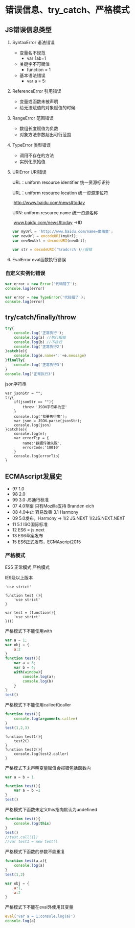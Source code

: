 # 错误信息、try_catch、严格模式

## JS错误信息类型

1. SyntaxError 语法错误

   - 变量名不规范
     - var 1ab=1
   - 关键字不可赋值
     - function = 1
   - 基本语法错误
     - var a = 5:

2. ReferenceError 引用错误

   - 变量或函数未被声明
   - 给无法赋值的对象赋值的时候

3. RangeError 范围错误

   - 数组长度赋值为负数
   - 对象方法参数超出可行范围

4. TypeError 类型错误

   - 调用不存在的方法
   - 实例化原始值

5. URIError URI错误

   URL：uniform resource identifier 统一资源标识符

   URL：uniform resource location  统一资源定位符

   ​			http://www.baidu.com/news#today

   URN:  uniform resource name  统一资源名称

   ​			www.baidu.com/news#today ->ID

   ```js
   var myUrl = 'http://www.baidu.com/name=窦靖童';
   var newUrl = encodeURI(myUrl);
   var newNewUrl = decodeURI(newUrl);
   
   var str = decodeURI('%radcrc%')//报错
   ```

6. EvalError eval函数执行错误

### 自定义实例化错误

```js
var error = new Error('代码错了');
console.log(error)

var error = new TypeError('代码错了');
console.log(error)
```



## try/catch/finally/throw

```js
try{
	console.log('正常执行');
	console.log(a) //执行报错
	console.log(b) //不执行
	console.log('正常执行2')
}catch(e){
	console.log(e.name+':'+e.message)
}finally{
	console.log('正常执行3')
}
console.log('正常执行3')
```

json字符串

```JS
var jsonStr = "";
try{
	if(jsonStr == ""){
		throw 'JSON字符串为空'
	}
	console.log('我要执行啦');
	var json = JSON.parse(jsonStr);
	console.log(json)
}catch(e){
	console.log(e);
	var errorTip = {
		name:'数据传输失败',
		errorCode:'10010'
	}
	console.log(errorTip)
}
```

## ECMAscript发展史

- 97    1.0
- 98    2.0
- 99    3.0  JS通行标准
- 07    4.0草案   只有Mozilla支持  Branden eich
- 08    4.0中止   容易改善 3.1  Harmony
- 09    5.0发布，Harmony -> 1/2 JS.NEXT  1/2JS.NEXT.NEXT
- 11     5.1   ISO国际标准
- 12     ES6 = js.next
- 13     ES6草案发布
- 15     ES6正式发布，ECMAscript2015

### 严格模式

ES5 正常模式 严格模式

IE9及以上版本

```
'use strict'

function test (){
	'use strict'
}

var test = (function(){
	'use strict'
})()
```

严格模式下不能使用with

```js
var a = 1;
var obj = {
	a:2
}
function test(){
	var a = 3;
	var b = 4;
	with(window){
		console.log(a);
		console.log(b)
	}
}
test()
```

严格模式下不能使用callee和caller

```js
function test(){
	console.log(arguments.callee)
}
test(1,2,3)
```

```
function test1(){
	test2()
}
function test2(){
	console.log(test2.caller)
}
```

严格模式下未声明变量赋值会报错包括函数内

```js
var a = b = 1

function test(){
    var a = b =1
}
test()
```

严格模式下函数未定义this指向默认为undefined

```js
function test(){
	console.log(this)
}
test()
//test.call({})
//var test1 = new test()
```

严格模式下函数的参数不能重复

```js
function test(a,a){
	console.log(a)
}
test(1,2)

var obj = {
    a:1,
    a:2
}
```

严格模式下不能在eval外使用其变量

```js
eval('var a = 1;console.log(a)')
console.log(a)
```

